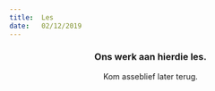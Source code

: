 ```yaml
---
title:  Les
date:   02/12/2019
---
```


### <center>Ons werk aan hierdie les.</center>
<center>Kom asseblief later terug.</center>